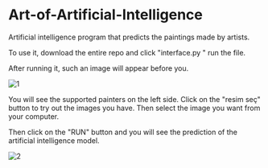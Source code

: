 # Art-of-Artificial-Intelligence
Artificial intelligence program that predicts the paintings made by artists.

To use it, download the entire repo and click "interface.py " run the file.

After running it, such an image will appear before you.

![1](https://user-images.githubusercontent.com/70440089/200183316-109748b9-c3b9-4045-ad97-bbcbebea6f0e.png)

You will see the supported painters on the left side.
Click on the "resim seç" button to try out the images you have.
Then select the image you want from your computer.

Then click on the "RUN" button and you will see the prediction of the artificial intelligence model.

![2](https://user-images.githubusercontent.com/70440089/200183588-fc77a243-889a-45b8-9bd1-375f956df291.png)
